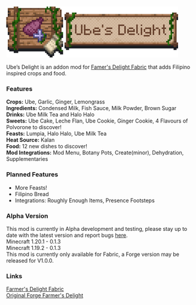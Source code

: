 ![banner](banner.png)

Ube’s Delight is an addon mod for [Famer's Delight Fabric](https://modrinth.com/mod/farmers-delight-fabric) that adds Filipino inspired crops and food.
### Features

<b>Crops:</b> Ube, Garlic, Ginger, Lemongrass
<br>
<b>Ingredients:</b> Condensed Milk, Fish Sauce, Milk Powder, Brown Sugar
<br>
<b>Drinks:</b> Ube Milk Tea and Halo Halo
<br>
<b>Sweets:</b> Ube Cake, Leche Flan, Ube Cookie, Ginger Cookie, 4 Flavours of Polvorone to discover!
<br>
<b>Feasts:</b> Lumpia, Halo Halo, Ube Milk Tea
<br>
<b>Heat Source:</b> Kalan
<br>
<b>Food:</b> 12 new dishes to discover!
<br>
<b>Mod Integrations:</b> Mod Menu, Botany Pots, Create(minor), Dehydration, Supplementaries

### Planned Features
<ul>
<li>More Feasts!</li>
<li>Filipino Bread</li>
<li>Integrations: Roughly Enough Items, Presence Footsteps</li>
</ul>

### Alpha Version
This mod is currently in Alpha development and testing, please stay up to date with the latest version and report bugs [here](https://github.com/ChefMooon/ubes-delight/issues).
<br>
Minecraft 1.20.1 - 0.1.3
<br>
Minecraft 1.19.2 - 0.1.3
<br>
This mod is currently only available for Fabric, a Forge version may be released for V1.0.0.

### Links
[Farmer's Delight Fabric](https://modrinth.com/mod/farmers-delight-fabric)<br>
[Original Forge Farmer's Delight](https://modrinth.com/mod/farmers-delight)